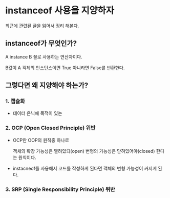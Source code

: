 # instanceof 사용을 지양하자 
최근에 관련된 글을 읽어서 정리 해본다.
## instanceof가 무엇인가?

A instance B 꼴로 사용하는 연산자이다.

B값이 A 객체의 인스턴스이면 True
아니라면 False를 반환한다.
## 그렇다면 왜 지양해야 하는가?

### 1. 캡슐화
* 데이터 은닉에 목적이 있는 

### 2. OCP (Open Closed Principle) 위반
* OCP란 OOP의 원칙중 하나로 
    
    객체의 확장 가능성은 열려있되(open) 변형의 가능성은 닫혀있어야(closed) 한다는 원칙이다.    
* instacneof를 사용해서 코드를 작성하게 된다면 객체의 변형 가능성이 커지게 된다.

### 3. SRP (Single Responsibility Principle) 위반

